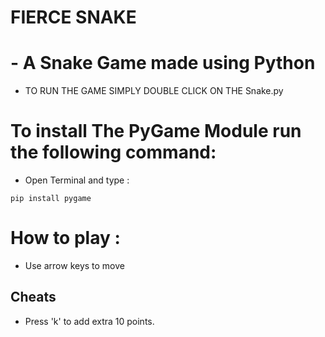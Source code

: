 # FIERCE SNAKE
# - A Snake Game made using Python
* TO RUN THE GAME SIMPLY DOUBLE CLICK ON THE Snake.py
# To install The PyGame Module run the following command:

* Open Terminal and type :
```
pip install pygame
```
# How to play :

* Use arrow keys to move

## Cheats

* Press 'k' to add extra 10 points.
